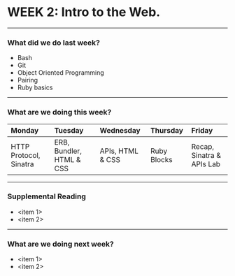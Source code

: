 # WEEK 2: Intro to the Web.
---

### What did we do last week? 

- Bash
- Git
- Object Oriented Programming 
- Pairing 
- Ruby basics

---

### What are we doing this week? 

|Monday	|Tuesday|Wednesday	|Thursday	|Friday
|:-----	|:-----	|:-----		|:-----		|:-----
|HTTP Protocol, Sinatra|ERB, Bundler, HTML & CSS|APIs, HTML & CSS|Ruby Blocks|Recap, Sinatra & APIs Lab|


---
### Supplemental Reading

- <item 1> 
- <item 2>

---
### What are we doing next week?

- <item 1> 
- <item 2>
